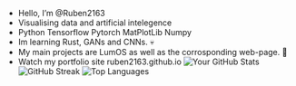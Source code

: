 -  Hello, I’m @Ruben2163
-  Visualising data and artificial intelegence
-  Python Tensorflow Pytorch MatPlotLib Numpy
-  Im learning Rust, GANs and CNNs. 💀
-  My main projects are LumOS as well as the corrosponding web-page. 🙂
-  Watch my portfolio site ruben2163.github.io
   ![Your GitHub Stats](https://github-readme-stats.vercel.app/api?username=ruben2163)
   ![GitHub Streak](https://streak-stats.demolab.com?user=ruben2163)
   ![Top Languages](https://github-readme-stats.vercel.app/api/top-langs/?username=ruben2163&layout=compact) 







<!---
Ruben2163/Ruben2163 is a ✨ special ✨ repository because its `README.md` (this file) appears on your GitHub profile.
You can click the Preview link to take a look at your changes.
--->
